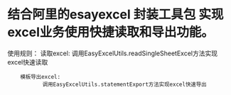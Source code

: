 # 结合阿里的esayexcel  封装工具包  实现excel业务使用快捷读取和导出功能。
使用规则：
        读取excel:
               调用EasyExcelUtils.readSingleSheetExcel方法实现excel快速读取
              
        模板导出excel:
               调用EasyExcelUtils.statementExport方法实现excel快速导出
